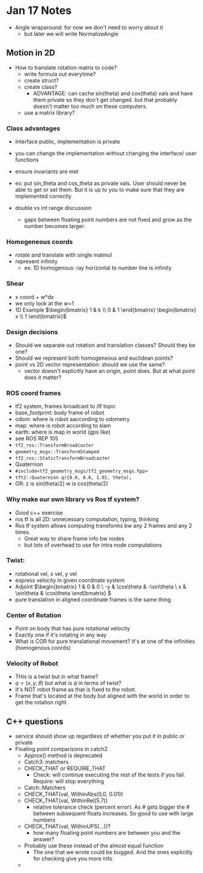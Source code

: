 # Jan 17 Notes

* Angle wraparound: for now we don't need to worry about it
  * but later we will write NormalizeAngle

## Motion in 2D
* How to translate rotation matrix to code?
  * write formula out everytime?
  * create struct?
  * create class?
    * ADVANTAGE: can cache sin(theta) and cos(theta) vals and have them private so they don't get changed. but that probably doesn't matter too much on these computers.
  * use a matrix library?

### Class advantages
* Interface public, implementation is private
* you can change the implementation without changing the interface/ user functions
* ensure invariants are met
* ex: put sin_theta and cos_theta as private vals. User should never be able to get or set them. But it is up to you to make sure that they are implemented correctly

* double vs int range discussion
  * gaps between floating point numbers are not fixed and grow as the number becomes larger.

### Homogeneous coords
* rotate and translate with single matmul
* represent infinity
  * ex: 1D homogenous: ray horizontal to number line is infinity


### Shear
* x coord + w*dx
* we only look at the w=1 
* 1D Example
$\begin{bmatrix} 1 & k \\ 0 & 1
\end{bmatrix}
\begin{bmatrix} x \\ 1
\end{bmatrix}$

### Design decisions
* Should we separate out rotation and translation classes? Should they be one?
* Should we represent both homogeneous and euclidean points?
* point vs 2D vector representation: should we use the same?
  * vector doesn't explicitly have an origin, point does. But at what point does it matter?


### ROS coord frames
* tf2 system, frames broadcast to /tf topic 
* base_footprint: body frame of robot
* odom: where is robot aaccording to odometry
* map: where is robot according to slam
* earth: where is map in world (gps like)
* see ROS REP 105
* `tf2_ros::TransformBroadcaster`
* `geometry_msgs::TransformStamped`
* `tf2_ros::StaticTransformBroadcaster`
* Quaternion
* `#include<tf2_geometry_msgs/tf2_geometry_msgs.hpp>`
* `tft2::Quaternion q({0.0, 0.0, 1.0}, theta);`
* OR: z is sin(theta/2) w is cos(theta/2)

### Why make our own library vs Ros tf system?
* Good c++ exercise
* ros tf is all 2D: unnecessary computation, typing, thinking
* Ros tf system allows computing transforms bw any 2 frames and any 2 times. 
  * Great way to share frame info bw nodes
  * but lots of overhead to use for intra node computations


### Twist:
* rotational vel, x vel, y vel
* express velocity in given coordinate system
* Adjoint
$\begin{bmatrix} 1 & 0 & 0 \\ -y & \cos\theta & -\sin\theta \\ x & \sin\theta & \cos\theta
\end{bmatrix}
$
* pure translation in aligned coordinate frames is the same thing

### Center of Rotation
* Point on body that has pure rotational velocity
* Exactly one if it's rotating in any way
* What is COR for pure translational movement? It's at one of the infinities (homogenous coords)

### Velocity of Robot
* THis is a twist but in what frame? 
* $q= (x, y, \theta)$ but what is $\dot{q}$ in terms of twist?
* It's NOT robot frame as that is fixed to the robot.
* Frame that's located at the body but aligned with the world in order to get the rotation right


## C++ questions
* service should show up regardless of whether you put it in public or private
* Floating point comparisons in catch2
  * Approx() method is deprecated
  * Catch3: matchers
  * CHECK_THAT or REQUIRE_THAT
    * Check: will continue executing the rest of the tests if you fail. Require: will stop everything
  * Catch::Matchers
  * CHECK_THAT(val, WithinAbs(0,0, 0.01))
  * CHECK_THAT(val, WithinRel(5.7))
    * relative tolerance check (percent error). As # gets bigger the # between subsequent floats increases. So good to use with large numbers
  * CHECK_THAT(val, WithinUPS(...))?
    * how many floating point numbers are between you and the answer?
  * Probably use these instead of the almost equal function
    * The one that we wrote could be bugged. And the ones explicitly for checking give you more info
  * 